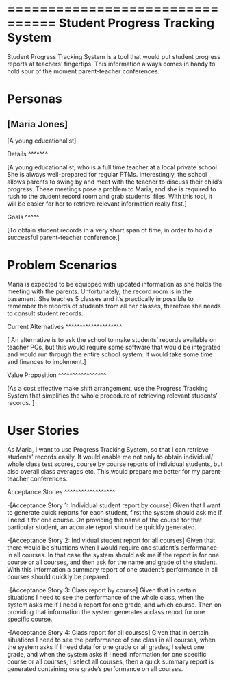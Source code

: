 ================================
Student Progress Tracking System
================================

Student Progress Tracking System is a tool that would put student progress reports at teachers’ fingertips. This information always comes in handy to hold spur of the moment parent-teacher conferences.

Personas
========

[Maria Jones]
-------------

[A young educationalist]

Details
^^^^^^^

[A young educationalist, who is a full time teacher at a local private school. She is always well-prepared for regular PTMs. Interestingly, the school allows parents to swing by and meet with the teacher to discuss their child’s progress. These meetings pose a problem to Maria, and she is required to rush to the student record room and grab students’ files. With this tool, it will be easier for her to retrieve relevant information really fast.]

Goals
^^^^^

[To obtain student records in a very short span of time, in order to hold a successful parent-teacher conference.]

Problem Scenarios
=================

Maria is expected to be equipped with updated information as she holds the meeting with the parents. Unfortunately, the record room is in the basement. She teaches 5 classes and it’s practically impossible to remember the records of students from all her classes, therefore she needs to consult student records.

Current Alternatives
^^^^^^^^^^^^^^^^^^^^

[ An alternative is to ask the school to make students’ records available on teacher PCs, but this would require some software that would be integrated and would run through the entire school system. It would take some time and finances to implement.]

Value Proposition
^^^^^^^^^^^^^^^^^

[As a cost effective make shift arrangement, use the Progress Tracking System that simplifies the whole procedure of retrieving relevant students’ records. ]

User Stories
============

As Maria, I want to use Progress Tracking System, so that I can retrieve students’ records easily. It would enable me not only to obtain individual/ whole class test scores, course by course reports of individual students, but also overall class averages etc. This would prepare me better for my parent-teacher conferences.


Acceptance Stories
^^^^^^^^^^^^^^^^^^

-[Acceptance Story 1: Individual student report by course]
Given that I want to generate quick reports for each student, first the system should ask me if I need it for one course. On providing the name of the course for that particular student, an accurate report should be quickly generated.

-[Acceptance Story 2: Individual student report for all courses]
Given that there would be situations when I would require one student’s performance in all courses. In that case the system should ask me if the report is for one course or all courses, and then ask for the name and grade of the student. With this information a summary report of one student’s performance in all courses should quickly be prepared.

-[Acceptance Story 3: Class report by course]
Given that in certain situations I need to see the performance of the whole class, when the system asks me if I need a report for one grade, and which course. Then on providing that information the system generates a class report for one specific course. 

-[Acceptance Story 4: Class report for all courses]
Given that in certain situations I need to see the performance of one class in all courses, when the system asks if I need data for one grade or all grades, I select one grade, and when the system asks if I need information for one specific course or all courses, I select all courses, then a quick summary report is generated containing one grade’s performance on all courses.

